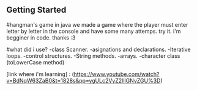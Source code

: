 ## Getting Started

#hangman's game in java 
we made a game where the player must enter letter by letter in the console and have some many attemps. try it. i'm begginer in code. thanks :3

#what did i use? 
-class Scanner.
-asignations and declarations.
-Iterative loops.
-control structures.
-String methods.
-arrays.
-character class (toLowerCase method) 

[link where i'm learning] : (https://www.youtube.com/watch?v=BdNqW63ZaB0&t=1828s&pp=ygULc2VyZ2llIGNvZGU%3D)